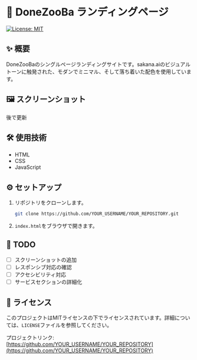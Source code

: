 # 🚀 DoneZooBa ランディングページ

[![License: MIT](https://img.shields.io/badge/License-MIT-yellow.svg)](https://opensource.org/licenses/MIT)

## ✨ 概要

DoneZooBaのシングルページランディングサイトです。sakana.aiのビジュアルトーンに触発された、モダンでミニマル、そして落ち着いた配色を使用しています。

## 🖼️ スクリーンショット
後で更新

## 🛠️ 使用技術

- HTML
- CSS
- JavaScript

## ⚙️ セットアップ

1.  リポジトリをクローンします。
    ```bash
    git clone https://github.com/YOUR_USERNAME/YOUR_REPOSITORY.git
    ```
2.  `index.html`をブラウザで開きます。

## 📝 TODO

- [ ] スクリーンショットの追加
- [ ] レスポンシブ対応の確認
- [ ] アクセシビリティ対応
- [ ] サービスセクションの詳細化

## 📄 ライセンス

このプロジェクトはMITライセンスの下でライセンスされています。詳細については、`LICENSE`ファイルを参照してください。

プロジェクトリンク: [https://github.com/YOUR_USERNAME/YOUR_REPOSITORY](https://github.com/YOUR_USERNAME/YOUR_REPOSITORY)